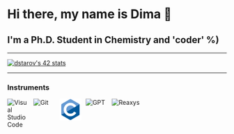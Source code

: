 # Hi there, my name is Dima 👋 

## I'm a Ph.D. Student in Chemistry and 'coder' %)

---

[![dstarov's 42 stats](https://badge42.vercel.app/api/v2/cljbbb1kj003108mai1ibf9oc/stats?cursusId=21&coalitionId=286)](https://github.com/JaeSeoKim/badge42)

---

### Instruments
<img align="left" alt="Visual Studio Code" width="50px" src="https://cdn.jsdelivr.net/gh/devicons/devicon/icons/vscode/vscode-original.svg" style="padding-right:10px;" />
<img align="left" alt="Git" width="50px" src="https://cdn.jsdelivr.net/gh/devicons/devicon/icons/git/git-original.svg" style="padding-right:10px;" />
<img align="left" alt="C" width="50px" src="https://github.com/devicons/devicon/blob/master/icons/c/c-original.svg" style="padding-right:10px;" />
<img align="left" alt="GPT" width="50px" src="https://upload.wikimedia.org/wikipedia/commons/thumb/0/04/ChatGPT_logo.svg/1024px-ChatGPT_logo.svg.png" style="padding-right:10px;" />
<img align="left" alt="Reaxys" width="150px" src="https://www.bristol.ac.uk/media-library/sites/chemistry/images/bsm/bsm-sponsor-logos/Reaxys%20Logo%20Elsevier.png" style="padding-right:10px;" />
